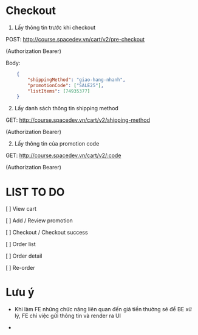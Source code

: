 # Checkout

1. Lấy thông tin trước khi checkout

POST: http://course.spacedev.vn/cart/v2/pre-checkout

(Authorization Bearer)

Body:
```json
    {
        "shippingMethod": "giao-hang-nhanh",
        "promotionCode": ["SALE25"],
        "listItems": [74935377]
    }
```


2. Lấy danh sách thông tin shipping method

GET: http://course.spacedev.vn/cart/v2/shipping-method

(Authorization Bearer)


2. Lấy thông tin của promotion code

GET: http://course.spacedev.vn/cart/v2/:code

(Authorization Bearer)

# LIST TO DO

[ ] View cart

[ ] Add / Review promotion

[ ] Checkout / Checkout success

[ ] Order list

[ ] Order detail

[ ] Re-order



# Lưu ý

- Khi làm FE những chức năng liên quan đến giá tiền thường sẽ để BE xử lý, FE chỉ việc gửi thông tin và render ra UI

- 
